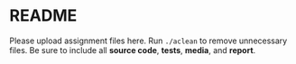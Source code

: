 # README

Please upload assignment files here. Run `./aclean` to remove unnecessary files. Be sure to include all **source code**, **tests**, **media**, and **report**.
